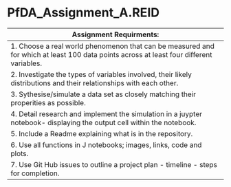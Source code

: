 # PfDA_Assignment_A.REID

|Assignment Requirments:|
|---|
|1. Choose a real world phenomenon that can be measured and for which at least 100 data points across at least four different variables.|
|2. Investigate the types of variables involved, their likely distributions and their relationships with each other.|
|3. Sythesise/simulate a data set as closely matching their properities as possible.|
|4. Detail research and implement the simulation in a juypter notebook- displaying the output cell within the notebook.|
|5. Include a Readme explaining what is in the repository.|
|6. Use all functions in J notebooks; images, links, code and plots.|
|7. Use Git Hub issues to outline a project plan - timeline - steps for completion.|

